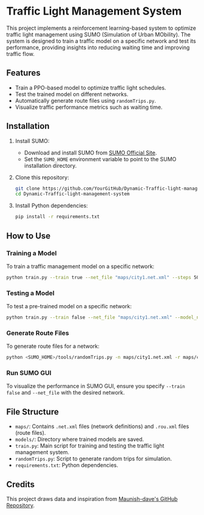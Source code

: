 
# Traffic Light Management System

This project implements a reinforcement learning-based system to optimize traffic light management using SUMO (Simulation of Urban MObility). The system is designed to train a traffic model on a specific network and test its performance, providing insights into reducing waiting time and improving traffic flow.

## Features

- Train a PPO-based model to optimize traffic light schedules.
- Test the trained model on different networks.
- Automatically generate route files using `randomTrips.py`.
- Visualize traffic performance metrics such as waiting time.

## Installation

1. Install SUMO:
   - Download and install SUMO from [SUMO Official Site](https://sumo.dlr.de/docs/Downloads.php).
   - Set the `SUMO_HOME` environment variable to point to the SUMO installation directory.

2. Clone this repository:
   ```bash
   git clone https://github.com/YourGitHub/Dynamic-Traffic-light-management-system.git
   cd Dynamic-Traffic-light-management-system
   ```

3. Install Python dependencies:
   ```bash
   pip install -r requirements.txt
   ```

## How to Use

### Training a Model

To train a traffic management model on a specific network:
```bash
python train.py --train true --net_file "maps/city1.net.xml" --steps 500
```

### Testing a Model

To test a pre-trained model on a specific network:
```bash
python train.py --train false --net_file "maps/city1.net.xml" --model_name "models/traffic_model_city3.net.pth" --epochs 1 --steps 500
```

### Generate Route Files

To generate route files for a network:
```bash
python <SUMO_HOME>/tools/randomTrips.py -n maps/city1.net.xml -r maps/city1.rou.xml
```

### Run SUMO GUI

To visualize the performance in SUMO GUI, ensure you specify `--train false` and `--net_file` with the desired network.

## File Structure

- `maps/`: Contains `.net.xml` files (network definitions) and `.rou.xml` files (route files).
- `models/`: Directory where trained models are saved.
- `train.py`: Main script for training and testing the traffic light management system.
- `randomTrips.py`: Script to generate random trips for simulation.
- `requirements.txt`: Python dependencies.

## Credits

This project draws data and inspiration from [Maunish-dave's GitHub Repository](https://github.com/Maunish-dave/Dynamic-Traffic-light-management-system/tree/main).

